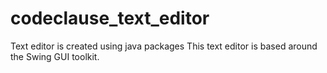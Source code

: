 # codeclause_text_editor
Text editor is created using java packages
This text editor is based around the Swing GUI toolkit.
